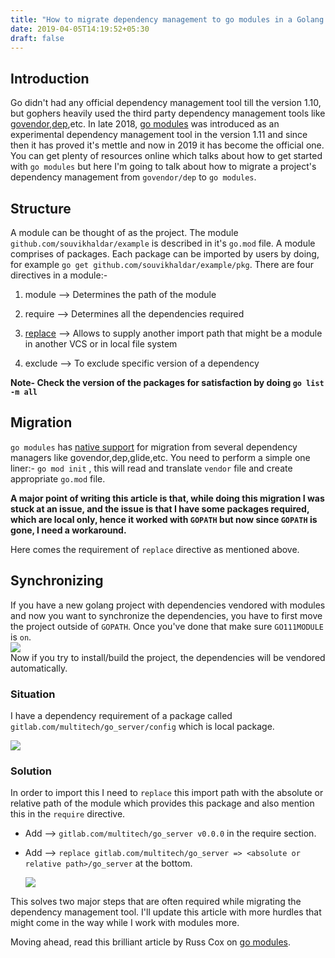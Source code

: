 ```yaml
---
title: "How to migrate dependency management to go modules in a Golang project"
date: 2019-04-05T14:19:52+05:30
draft: false
---
```

## Introduction
Go didn't had any official dependency management tool till the version 1.10, but gophers heavily used the third party dependency management tools like [govendor](https://github.com/kardianos/govendor),[dep](https://github.com/golang/dep),etc. In late 2018, [go modules](https://github.com/golang/go/wiki/Modules) was introduced as an experimental dependency management tool in the version 1.11 and since then it has proved it's mettle and now in 2019 it has become the official one. 
You can get plenty of resources online which talks about how to get started with `go modules` but here I'm going to talk about how to migrate a project's dependency management from `govendor/dep` to `go modules`.

## Structure
A module can be thought of as the project. The module `github.com/souvikhaldar/example` is described in it's `go.mod` file. A module comprises of packages. Each package can be imported by users by doing, for example `go get github.com/souvikhaldar/example/pkg`. There are four directives in a module:-

1) module --> Determines the path of the module 
   
2) require --> Determines all the dependencies required 
   
3) [replace](https://github.com/golang/go/wiki/Modules#when-should-i-use-the-replace-directive) --> Allows to supply another import path that might be a module in another VCS or in local file system  
   
4) exclude --> To exclude specific version of a dependency

**Note- Check the version of the packages for satisfaction  by doing `go list -m all`**

## Migration
`go modules` has [native support](https://github.com/golang/go/wiki/Modules#automatic-migration-from-prior-dependency-managers) for migration from several dependency managers like govendor,dep,glide,etc. You need to perform a simple one liner:- 
`go mod init` , this will read and translate `vendor` file and create appropriate `go.mod` file.

**A major point of writing this article is that, while doing this migration I was stuck at an issue, and the issue is that I have some packages required, which are local only, hence it worked with `GOPATH` but now since `GOPATH` is gone, I need a workaround.**

Here comes the requirement of `replace` directive as mentioned above.

## Synchronizing  
If you have a new golang project with dependencies vendored with modules and now you want to synchronize the dependencies, you have to first move the project outside of `GOPATH`. Once you've done that make sure `GO111MODULE` is `on`.   
![](/images/2019-07-26-13-54-33.png)  
Now if you try to install/build the project, the dependencies will be vendored automatically.  
### Situation 
I have a dependency requirement of a package called `gitlab.com/multitech/go_server/config` which is local package.

![](/images/2019-04-19-13-21-31.png)

### Solution
In order to import this I need to `replace` this import path with the absolute or relative path of the module which provides this package and also mention this in the `require` directive.

* Add --> `gitlab.com/multitech/go_server v0.0.0` in the require section.

* Add --> `replace gitlab.com/multitech/go_server => <absolute or relative path>/go_server` at the bottom.
  
  ![](/images/2019-04-21-13-09-18.png)

This solves two major steps that are often required while migrating the dependency management tool. I'll update this article with more hurdles that might come in the way while I work with modules more.

Moving ahead, read this brilliant article by Russ Cox on [go modules](https://research.swtch.com/vgo-module).


